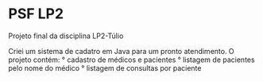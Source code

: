 # PSF LP2
Projeto final da disciplina LP2-Túlio

Criei um sistema de cadatro em Java para um pronto atendimento.
O projeto contém: 
° cadastro de médicos e pacientes
° listagem de pacientes pelo nome do médico
° listagem de consultas por paciente



